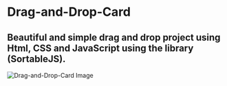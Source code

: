 # Drag-and-Drop-Card
## Beautiful and simple drag and drop project using Html, CSS and JavaScript using the library (SortableJS).
 <img src="https://repository-images.githubusercontent.com/385241113/cb677f80-e33d-11eb-893a-951818226e30" alt="Drag-and-Drop-Card Image" > 
